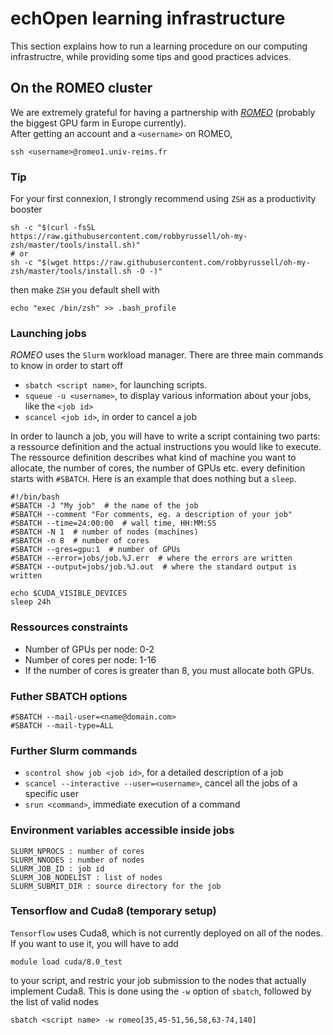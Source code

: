 # echOpen learning infrastructure

This section explains how to run a learning procedure on our computing infrastructre, while providing some tips and good practices advices.

## On the ROMEO cluster

We are extremely grateful for having a partnership with [_ROMEO_](https://romeo.univ-reims.fr/) \(probably the biggest GPU farm in Europe currently\).  
After getting an account and a `<username>` on ROMEO,

```
ssh <username>@romeo1.univ-reims.fr
```

### Tip

For your first connexion, I strongly recommend using `ZSH` as a productivity booster

```
sh -c "$(curl -fsSL     https://raw.githubusercontent.com/robbyrussell/oh-my-zsh/master/tools/install.sh)"
# or
sh -c "$(wget https://raw.githubusercontent.com/robbyrussell/oh-my-zsh/master/tools/install.sh -O -)"
```

then make `ZSH` you default shell with

```
echo "exec /bin/zsh" >> .bash_profile
```

### Launching jobs

_ROMEO_ uses the `Slurm` workload manager. There are three main commands to know in order to start off

* `sbatch <script name>`, for launching scripts.
* `squeue -u <username>`, to display various information about your jobs, like the `<job id>`
* `scancel <job id>`, in order to cancel a job

In order to launch a job, you will have to write a script containing two parts: a ressource definition and the actual instructions you would like to execute.  The ressource definition describes what kind of machine you want to allocate, the number of cores, the number of GPUs etc. every definition starts with `#SBATCH`. Here is an example that does nothing but a `sleep`.

```
#!/bin/bash
#SBATCH -J "My job"  # the name of the job
#SBATCH --comment "For comments, eg. a description of your job"
#SBATCH --time=24:00:00  # wall time, HH:MM:SS
#SBATCH -N 1  # number of nodes (machines)
#SBATCH -n 8  # number of cores
#SBATCH --gres=gpu:1  # number of GPUs
#SBATCH --error=jobs/job.%J.err  # where the errors are written
#SBATCH --output=jobs/job.%J.out  # where the standard output is written

echo $CUDA_VISIBLE_DEVICES
sleep 24h
```

### Ressources constraints

* Number of GPUs per node: 0-2
* Number of cores per node:  1-16
* If the number of cores is greater than 8, you must allocate both GPUs. 

### Futher SBATCH options

```
#SBATCH --mail-user=<name@domain.com>
#SBATCH --mail-type=ALL
```

### Further Slurm commands

* `scontrol show job <job id>`, for a detailed description of a job
* `scancel --interactive --user=<username>`, cancel all the jobs of a specific user
* `srun <command>`, immediate execution of a command

### Environment variables accessible inside jobs

```
SLURM_NPROCS : number of cores
SLURM_NNODES : number of nodes
SLURM_JOB_ID : job id
SLURM_JOB_NODELIST : list of nodes
SLURM_SUBMIT_DIR : source directory for the job
```

### Tensorflow and Cuda8 \(temporary setup\)

`Tensorflow` uses Cuda8, which is not currently deployed on all of the nodes. If you want to use it, you will have to add

```
module load cuda/8.0_test
```

to your script, and restric your job submission to the nodes that actually implement Cuda8. This is done using the `-w` option of `sbatch`, followed by the list of valid nodes

```
sbatch <script name> -w romeo[35,45-51,56,58,63-74,140]
```



